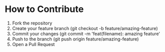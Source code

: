 # How to Contribute

1. Fork the repository
2. Create your feature branch (git checkout -b feature/amazing-feature)
3. Commit your changes (git commit -m 'feat(filename): amazing feature'
4. Push to the branch (git push origin feature/amazing-feature)
5. Open a Pull Request
